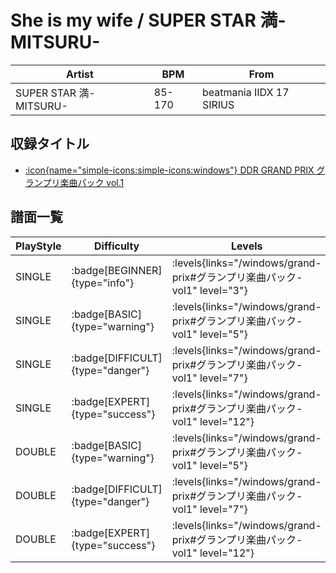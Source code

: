 # She is my wife / SUPER STAR 満-MITSURU-

|Artist|BPM|From|
|------|---|----|
|SUPER STAR 満-MITSURU-|85-170|beatmania IIDX 17 SIRIUS|

## 収録タイトル

- [:icon{name="simple-icons:simple-icons:windows"} DDR GRAND PRIX グランプリ楽曲パック vol.1](/windows/grand-prix#グランプリ楽曲パック-vol1)

## 譜面一覧

|PlayStyle|Difficulty|Levels|Notes|Movie|
|---------|----------|------|-----|-----|
|SINGLE| :badge[BEGINNER]{type="info"}| :levels{links="/windows/grand-prix#グランプリ楽曲パック-vol1" level="3"}|70/0||
|SINGLE| :badge[BASIC]{type="warning"}| :levels{links="/windows/grand-prix#グランプリ楽曲パック-vol1" level="5"}|131/21||
|SINGLE| :badge[DIFFICULT]{type="danger"}| :levels{links="/windows/grand-prix#グランプリ楽曲パック-vol1" level="7"}|196/21||
|SINGLE| :badge[EXPERT]{type="success"}| :levels{links="/windows/grand-prix#グランプリ楽曲パック-vol1" level="12"}|314/13||
|DOUBLE| :badge[BASIC]{type="warning"}| :levels{links="/windows/grand-prix#グランプリ楽曲パック-vol1" level="5"}|125/17||
|DOUBLE| :badge[DIFFICULT]{type="danger"}| :levels{links="/windows/grand-prix#グランプリ楽曲パック-vol1" level="7"}|189/22||
|DOUBLE| :badge[EXPERT]{type="success"}| :levels{links="/windows/grand-prix#グランプリ楽曲パック-vol1" level="12"}|295/17||

